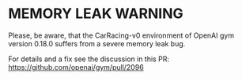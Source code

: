 # MEMORY LEAK WARNING
Please, be aware, that the CarRacing-v0 environment of OpenAI gym version 0.18.0 suffers from a severe memory leak bug.

For details and a fix see the discussion in this PR: https://github.com/openai/gym/pull/2096